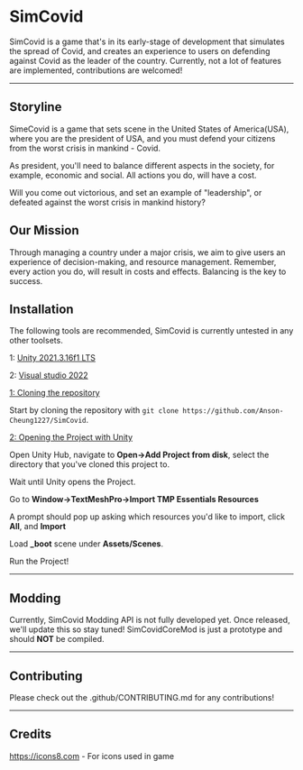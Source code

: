 # SimCovid

SimCovid is a game that's in its early-stage of development that simulates the spread of Covid, and creates an experience to users on defending against Covid as the leader of the country. Currently, not a lot of features are implemented, contributions are welcomed!

***

## Storyline

SimeCovid is a game that sets scene in the United States of America(USA), where you are the president of USA, and you must defend your citizens from the worst crisis in mankind - Covid. 

As president, you'll need to balance different aspects in the society, for example, economic and social. All actions you do, will have a cost.

Will you come out victorious, and set an example of "leadership", or defeated against the worst crisis in mankind history?

## Our Mission

Through managing a country under a major crisis, we aim to give users an experience of decision-making, and resource management. Remember, every action you do, will result in costs and effects. Balancing is the key to success. 

## Installation
The following tools are recommended, SimCovid is currently untested in any other toolsets.

1: [Unity 2021.3.16f1 LTS](https://unity.com/releases/editor/whats-new/2021.3.16)

2: [Visual studio 2022](https://visualstudio.microsoft.com/vs/)

<ins>1: Cloning the repository</ins>

Start by cloning the repository with `git clone https://github.com/Anson-Cheung1227/SimCovid`.

<ins>2: Opening the Project with Unity</ins>

Open Unity Hub, navigate to  **Open->Add Project from disk**, select the directory that you've cloned this project to. 

Wait until Unity opens the Project.

Go to **Window->TextMeshPro->Import TMP Essentials Resources**

A prompt should pop up asking which resources you'd like to import, click **All**, and **Import**

Load **_boot** scene under **Assets/Scenes**.

Run the Project!
***
## Modding

Currently, SimCovid Modding API is not fully developed yet. Once released, we'll update this so stay tuned!
SimCovidCoreMod is just a prototype and should **NOT** be compiled.

***
## Contributing

Please check out the .github/CONTRIBUTING.md for any contributions!

***

## Credits
https://icons8.com - For icons used in game
